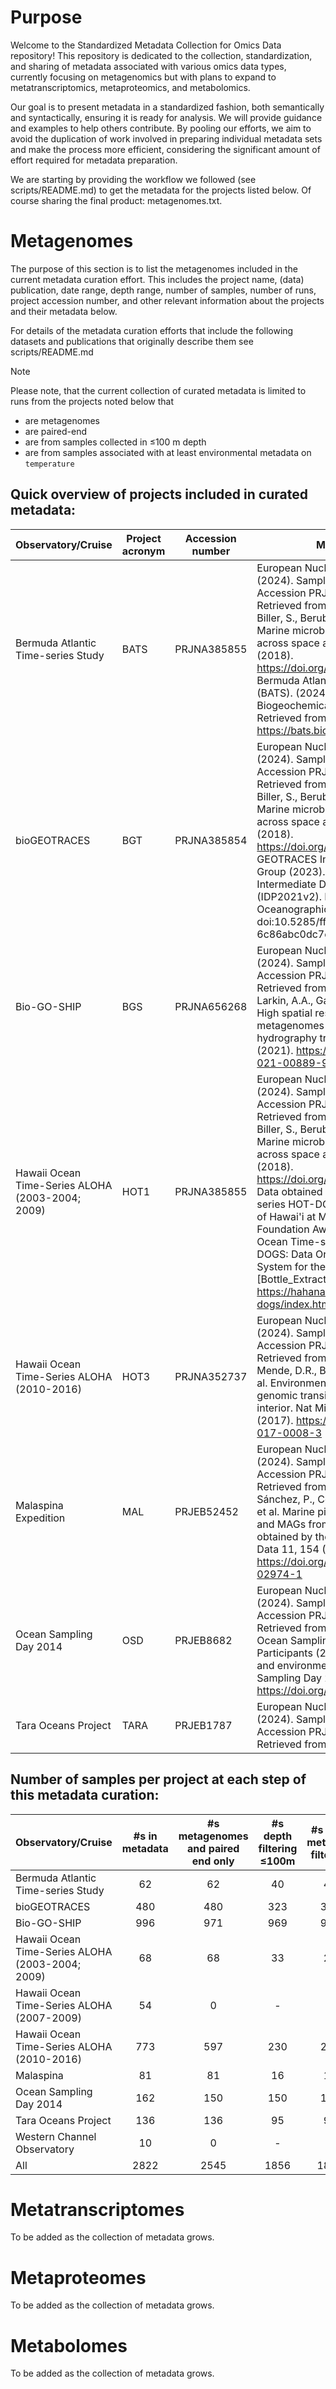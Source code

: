 # Purpose

Welcome to the Standardized Metadata Collection for Omics Data repository! This repository is dedicated to the collection, standardization, and sharing of metadata associated with various omics data types, currently focusing on metagenomics but with plans to expand to metatranscriptomics, metaproteomics, and metabolomics. 

Our goal is to present metadata in a standardized fashion, both semantically and syntactically, ensuring it is ready for analysis. We will provide guidance and examples to help others contribute. By pooling our efforts, we aim to avoid the duplication of work involved in preparing individual metadata sets and make the process more efficient, considering the significant amount of effort required for metadata preparation.

We are starting by providing the workflow we followed (see scripts/README.md) to get the metadata for the projects listed below. Of course sharing the final product: metagenomes.txt.


# Metagenomes

The purpose of this section is to list the metagenomes included in the current metadata curation effort. This includes the project name, (data) publication, date range, depth range, number of samples, number of runs, project accession number, and other relevant information about the projects and their metadata below.

For details of the metadata curation efforts that include the following datasets and publications that originally describe them see scripts/README.md

> [!NOTE]
> Please note, that the current collection of curated metadata is limited to runs from the projects noted below that
> - are metagenomes
> - are paired-end
> - are from samples collected in ≤100 m depth
> - are from samples associated with at least environmental metadata on `temperature`

## Quick overview of projects included in curated metadata: 
| Observatory/Cruise                               |  Project acronym | Accession number | Metadata citation                                                                                                                                                                                                                                                                                                                                                                                                                                                                                                                                                                                                                                                                                       | (Data) publication                                                                                                                                                                                                                 |
|--------------------------------------------------|------------------|------------------|---------------------------------------------------------------------------------------------------------------------------------------------------------------------------------------------------------------------------------------------------------------------------------------------------------------------------------------------------------------------------------------------------------------------------------------------------------------------------------------------------------------------------------------------------------------------------------------------------------------------------------------------------------------------------------------------------------|------------------------------------------------------------------------------------------------------------------------------------------------------------------------------------------------------------------------------------|
| Bermuda Atlantic Time-series Study               | BATS             | PRJNA385855      | European Nucleotide Archive (ENA). (2024). Sample Metadata for Project Accession PRJNA385855 [Data set]. Retrieved from https://www.ebi.ac.uk/ena \| Biller, S., Berube, P., Dooley, K. et al. Marine microbial metagenomes sampled across space and time. Sci Data 5, 180176 (2018). https://doi.org/10.1038/sdata.2018.176 \| Bermuda Atlantic Time-series Study (BATS). (2024). BATS Oceanographic and Biogeochemical Data [bats_bottle.txt]. Retrieved from https://bats.bios.asu.edu/data/                                                                                                                                                                                                          | Biller, S., Berube, P., Dooley, K. et al. Marine microbial metagenomes sampled across space and time. Sci Data 5, 180176 (2018). https://doi.org/10.1038/sdata.2018.176                                                            |
| bioGEOTRACES                                     | BGT              | PRJNA385854      | European Nucleotide Archive (ENA). (2024). Sample Metadata for Project Accession PRJNA385854 [Data set]. Retrieved from https://www.ebi.ac.uk/ena \| Biller, S., Berube, P., Dooley, K. et al. Marine microbial metagenomes sampled across space and time. Sci Data 5, 180176 (2018). https://doi.org/10.1038/sdata.2018.176 \| GEOTRACES Intermediate Data Product Group (2023). The GEOTRACES Intermediate Data Product 2021v2 (IDP2021v2). NERC EDS British Oceanographic Data Centre NOC. doi:10.5285/ff46f034-f47c-05f9-e053-6c86abc0dc7e                                                                                                                                                           | Biller, S., Berube, P., Dooley, K. et al. Marine microbial metagenomes sampled across space and time. Sci Data 5, 180176 (2018). https://doi.org/10.1038/sdata.2018.176                                                            |
| Bio-GO-SHIP                                      | BGS              | PRJNA656268      | European Nucleotide Archive (ENA). (2024). Sample Metadata for Project Accession PRJNA656268 [Data set]. Retrieved from https://www.ebi.ac.uk/ena \| Larkin, A.A., Garcia, C.A., Garcia, N. et al. High spatial resolution global ocean metagenomes from Bio-GO-SHIP repeat hydrography transects. Sci Data 8, 107 (2021). https://doi.org/10.1038/s41597-021-00889-9                                                                                                                                                                                                                                                                                                                                    | Larkin, A.A., Garcia, C.A., Garcia, N. et al. High spatial resolution global ocean metagenomes from Bio-GO-SHIP repeat hydrography transects. Sci Data 8, 107 (2021). https://doi.org/10.1038/s41597-021-00889-9                   |
| Hawaii Ocean Time-Series ALOHA (2003-2004; 2009) | HOT1             | PRJNA385855      | European Nucleotide Archive (ENA). (2024). Sample Metadata for Project Accession PRJNA385855 [Data set]. Retrieved from https://www.ebi.ac.uk/ena \|  Biller, S., Berube, P., Dooley, K. et al. Marine microbial metagenomes sampled across space and time. Sci Data 5, 180176 (2018). https://doi.org/10.1038/sdata.2018.176 \| Data obtained via the Hawaii Ocean Time-series HOT-DOGS application; University of Hawai'i at Mānoa. National Science Foundation Award # 1756517 \| Hawaii Ocean Time-series (HOT). (2024). HOT-DOGS: Data Organization & Graphical System for the Hawaii Ocean Time-series [Bottle_Extraction]. Retrieved from https://hahana.soest.hawaii.edu/hot/hot-dogs/index.html | Biller, S., Berube, P., Dooley, K. et al. Marine microbial metagenomes sampled across space and time. Sci Data 5, 180176 (2018). https://doi.org/10.1038/sdata.2018.176                                                            |
| Hawaii Ocean Time-Series ALOHA (2010-2016)       | HOT3             | PRJNA352737      | European Nucleotide Archive (ENA). (2024). Sample Metadata for Project Accession PRJNA352737 [Data set]. Retrieved from https://www.ebi.ac.uk/ena \| Mende, D.R., Bryant, J.A., Aylward, F.O. et al. Environmental drivers of a microbial genomic transition zone in the ocean’s interior. Nat Microbiol 2, 1367–1373 (2017). https://doi.org/10.1038/s41564-017-0008-3                                                                                                                                                                                                                                                                                                                                  |                                                                                                                                                                                                                                    |
| Malaspina Expedition                             | MAL              | PRJEB52452       | European Nucleotide Archive (ENA). (2024). Sample Metadata for Project Accession PRJEB52452 [Data set]. Retrieved from https://www.ebi.ac.uk/ena\| Sánchez, P., Coutinho, F.H., Sebastián, M. et al. Marine picoplankton metagenomes and MAGs from eleven vertical profiles obtained by the Malaspina Expedition. Sci Data 11, 154 (2024). https://doi.org/10.1038/s41597-024-02974-1                                                                                                                                                                                                                                                                                                                   | Sánchez, P., Coutinho, F.H., Sebastián, M. et al. Marine picoplankton metagenomes and MAGs from eleven vertical profiles obtained by the Malaspina Expedition. Sci Data 11, 154 (2024). https://doi.org/10.1038/s41597-024-02974-1 |
| Ocean Sampling Day 2014                          | OSD              | PRJEB8682        | European Nucleotide Archive (ENA). (2024). Sample Metadata for Project Accession PRJEB8682 [Data set]. Retrieved from https://www.ebi.ac.uk/ena\| Ocean Sampling Day Consortium, Participants (2015): Registry of samples and environmental context from the Ocean Sampling Day 2014 [dataset]. PANGAEA, https://doi.org/10.1594/PANGAEA.854419                                                                                                                                                                                                                                                                                                                                                         |                                                                                                                                                                                                                                    |
| Tara Oceans Project                              | TARA             | PRJEB1787        | European Nucleotide Archive (ENA). (2024). Sample Metadata for Project Accession PRJEB1787 [Data set]. Retrieved from https://www.ebi.ac.uk/ena                                                                                                                                                                                                                                                                                                                                                                                                                                                                                                                                                         |                                                                                                                                                                                                                                    |

## Number of samples per project at each step of this metadata curation:
| Observatory/Cruise                               | #s in metadata  | #s metagenomes and paired end only | #s depth filtering ≤100m | #s after metadata filtering |
|--------------------------------------------------|:---------------:|:----------------------------------:|:------------------------:|:---------------------------:|
| Bermuda Atlantic Time-series Study               |        62       |                 62                 |            40            |              40             |
| bioGEOTRACES                                     |       480       |                 480                |            323           |             323             |
| Bio-GO-SHIP                                      |       996       |                 971                |            969           |             969             |
| Hawaii Ocean Time-Series ALOHA (2003-2004; 2009) |        68       |                 68                 |            33            |              28             |
| Hawaii Ocean Time-Series ALOHA (2007-2009)       |        54       |                  0                 |             -            |              -              |
| Hawaii Ocean Time-Series ALOHA (2010-2016)       |       773       |                 597                |            230           |             230             |
| Malaspina                                        |        81       |                 81                 |            16            |              16             |
| Ocean Sampling Day 2014                          |       162       |                 150                |            150           |             127             |
| Tara Oceans Project                              |       136       |                 136                |            95            |              92             |
| Western Channel Observatory                      |        10       |                  0                 |             -            |              -              |
| All                                              |       2822      |                2545                |           1856           |             1825            |


# Metatranscriptomes

To be added as the collection of metadata grows.

# Metaproteomes

To be added as the collection of metadata grows.

# Metabolomes

To be added as the collection of metadata grows.

